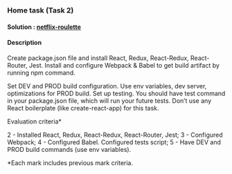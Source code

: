 ### Home task (Task 2)

#### Solution : [netflix-roulette](https://github.com/UltramarineDev/ReactJS-Global-Mentoring-Program-2021/tree/master/netflix-roulette)

#### Description
Create package.json file and install React, Redux, React-Redux, React-Router, Jest. Install and configure Webpack & Babel to get build artifact by running npm command.  

Set DEV and PROD build configuration. Use env variables, dev server, optimizations for PROD build. Set up testing. You should have test command in your package.json file, which will run your future tests. Don’t use any React boilerplate (like create-react-app) for this task. 

Evaluation criteria* 
 
2 - Installed React, Redux, React-Redux, React-Router, Jest; 
3 - Configured Webpack; 
4 - Configured Babel.  Configured tests script; 
5 - Have DEV and PROD build commands (use env variables). 
 
*Each mark includes previous mark criteria. 
